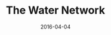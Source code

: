---
layout: site
title: "The Water Network"
date: 2016-04-04
categories: [community]
version: 1.4.10
major: 1
minor: 4
patch: 10
slug: the-water-network
link: https://thewaternetwork.com/
permalink: /sites/:slug
---